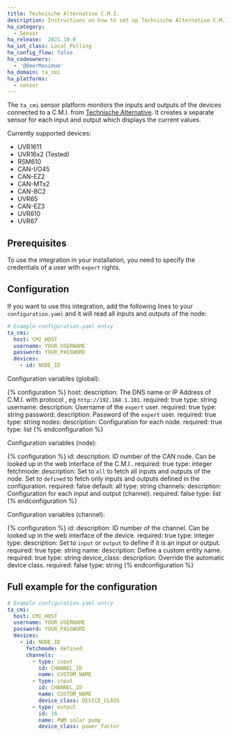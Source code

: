 ```yaml
---
title: Technische Alternative C.M.I.
description: Instructions on how to set up Technische Alternative C.M.I. sensors in Home Assistant.
ha_category:
  - Sensor
ha_release:  2021.10.0
ha_iot_class: Local Polling
ha_config_flow: false
ha_codeowners:
  - '@DeerMaximum'
ha_domain: ta_cmi
ha_platforms:
  - sensor
---
```


The `ta_cmi` sensor platform monitors the inputs and outputs of the devices connected to a C.M.I. from [Technische Alternative](https://www.ta.co.at/). It creates a separate sensor for each input and output which displays the current values.

Currently supported devices:

- UVR1611
- UVR16x2 (Tested)
- RSM610
- CAN-I/O45
- CAN-EZ2
- CAN-MTx2
- CAN-BC2
- UVR65
- CAN-EZ3
- UVR610
- UVR67

## Prerequisites

To use the integration in your installation, you need to specify the credentials of a user with `expert` rights.

## Configuration

If you want to use this integration, add the following lines to your `configuration.yaml` and it will read all inputs and outputs of the node:

```yaml
# Example configuration.yaml entry
ta_cmi:
  host: CMI_HOST
  username: YOUR_USERNAME
  password: YOUR_PASSWORD
  devices:
    - id: NODE_ID
```

Configuration variables (global):

{% configuration %}
host:
  description: The DNS name or IP Address of C.M.I. with protocol , eg `http://192.168.1.101`.
  required: true
  type: string
username:
  description: Username of the `expert` user.
  required: true
  type: string
password:
  description: Password of the `expert` user.
  required: true
  type: string
nodes:
  description: Configuration for each node.
  required: true
  type: list
{% endconfiguration %}

Configuration variables (node):

{% configuration %}
id:
  description: ID number of the CAN node. Can be looked up in the web interface of the C.M.I..
  required: true
  type: integer
fetchmode:
  description: Set to `all` to fetch all inputs and outputs of the node. Set to `defined` to fetch only inputs and outputs defined in the configuration.
  required: false
  default: all
  type: string
channels:
  description: Configuration for each input and output (channel).
  required: false
  type: list
{% endconfiguration %}

Configuration variables (channel):

{% configuration %}
id:
  description: ID number of the channel. Can be looked up in the web interface of the device.
  required: true
  type: integer
type:
  description: Set to `input` or `output` to define if it is an input or output.
  required: true
  type: string
name:
  description: Define a custom entity name.
  required: true
  type: string
device_class:
  description: Override the automatic device class.
  required: false
  type: string
{% endconfiguration %}

## Full example for the configuration

```yaml
# Example configuration.yaml entry
ta_cmi:
  host: CMI_HOST
  username: YOUR_USERNAME
  password: YOUR_PASSWORD
  devices:
    - id: NODE_ID
      fetchmode: defined
      channels:
        - type: input
          id: CHANNEL_ID
          name: CUSTOM_NAME
        - type: input
          id: CHANNEL_ID
          name: CUSTOM_NAME
          device_class: DEVICE_CLASS
        - type: output
          id: 16
          name: PWM solar pump
          device_class: power_factor
```

[taWebsite]: https://www.ta.co.at/
[DeviceClassList]: https://developers.home-assistant.io/docs/core/entity/sensor#available-device-classes